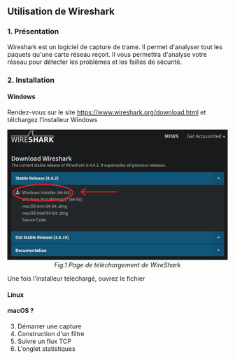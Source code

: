 ## Utilisation de Wireshark

### 1. Présentation
Wireshark est un logiciel de capture de trame. Il permet d'analyser tout les paquets qu'une carte réseau reçoit. Il vous permettra d'analyse votre réseau pour détecter les problèmes et les failles de sécurité.

### 2. Installation
    
####  Windows
Rendez-vous sur le site https://www.wireshark.org/download.html et télchargez l'installeur Windows

<div align="center">

![capture d'écran du site WireShark](/images/wireshark_windows_DL.png "https://www.wireshark.org/download.html")
*Fig.1 Page de téléchargement de WireShark*
</div>

Une fois l'installeur téléchargé, ouvrez le fichier

#### Linux

#### macOS ?

3. Démarrer une capture
4. Construction d'un filtre
5. Suivre un flux TCP
6. L'onglet statistiques